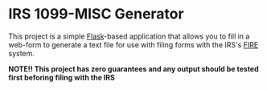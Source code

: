 # IRS 1099-MISC Generator
This project is a simple [Flask](http://flask.pocoo.org/)-based application 
that allows you to fill in a web-form to generate a text file for use with
filing forms with the IRS's [FIRE](https://fire.irs.gov/) system.

**NOTE!! This project has zero guarantees and any output should be tested first
beforing filing with the IRS**

